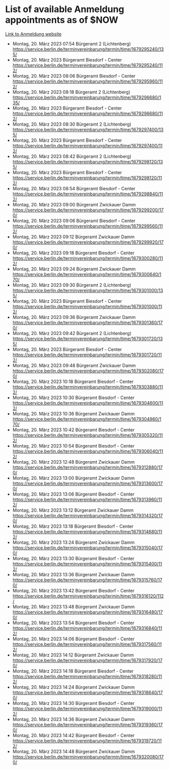 # List of available Anmeldung appointments as of $NOW
[Link to Anmeldung website](https://service.berlin.de/terminvereinbarung/termin/tag.php?termin=1&anliegen[]=120686&dienstleisterlist=122210,122217,327316,122219,327312,122227,327314,122231,327346,122243,327348,122254,122252,329742,122260,329745,122262,329748,122271,327278,122273,327274,122277,327276,330436,122280,327294,122282,327290,122284,327292,122291,327270,122285,327266,122286,327264,122296,327268,150230,329760,122297,327286,122294,327284,122312,329763,122314,329775,122304,327330,122311,327334,122309,327332,317869,122281,327352,122279,329772,122283,122276,327324,122274,327326,122267,329766,122246,327318,122251,327320,122257,327322,122208,327298,122226,327300&herkunft=http%3A%2F%2Fservice.berlin.de%2Fdienstleistung%2F120686%2F)
- Montag, 20. März 2023 07:54 Bürgeramt 2 (Lichtenberg) https://service.berlin.de/terminvereinbarung/termin/time/1679295240/135/
- Montag, 20. März 2023  Bürgeramt Biesdorf - Center https://service.berlin.de/terminvereinbarung/termin/time/1679295240/112/
- Montag, 20. März 2023 08:06 Bürgeramt Biesdorf - Center https://service.berlin.de/terminvereinbarung/termin/time/1679295960/112/
- Montag, 20. März 2023 08:18 Bürgeramt 2 (Lichtenberg) https://service.berlin.de/terminvereinbarung/termin/time/1679296680/135/
- Montag, 20. März 2023  Bürgeramt Biesdorf - Center https://service.berlin.de/terminvereinbarung/termin/time/1679296680/112/
- Montag, 20. März 2023 08:30 Bürgeramt 2 (Lichtenberg) https://service.berlin.de/terminvereinbarung/termin/time/1679297400/135/
- Montag, 20. März 2023  Bürgeramt Biesdorf - Center https://service.berlin.de/terminvereinbarung/termin/time/1679297400/112/
- Montag, 20. März 2023 08:42 Bürgeramt 2 (Lichtenberg) https://service.berlin.de/terminvereinbarung/termin/time/1679298120/135/
- Montag, 20. März 2023  Bürgeramt Biesdorf - Center https://service.berlin.de/terminvereinbarung/termin/time/1679298120/112/
- Montag, 20. März 2023 08:54 Bürgeramt Biesdorf - Center https://service.berlin.de/terminvereinbarung/termin/time/1679298840/112/
- Montag, 20. März 2023 09:00 Bürgeramt Zwickauer Damm https://service.berlin.de/terminvereinbarung/termin/time/1679299200/170/
- Montag, 20. März 2023 09:06 Bürgeramt Biesdorf - Center https://service.berlin.de/terminvereinbarung/termin/time/1679299560/112/
- Montag, 20. März 2023 09:12 Bürgeramt Zwickauer Damm https://service.berlin.de/terminvereinbarung/termin/time/1679299920/170/
- Montag, 20. März 2023 09:18 Bürgeramt Biesdorf - Center https://service.berlin.de/terminvereinbarung/termin/time/1679300280/112/
- Montag, 20. März 2023 09:24 Bürgeramt Zwickauer Damm https://service.berlin.de/terminvereinbarung/termin/time/1679300640/170/
- Montag, 20. März 2023 09:30 Bürgeramt 2 (Lichtenberg) https://service.berlin.de/terminvereinbarung/termin/time/1679301000/135/
- Montag, 20. März 2023  Bürgeramt Biesdorf - Center https://service.berlin.de/terminvereinbarung/termin/time/1679301000/112/
- Montag, 20. März 2023 09:36 Bürgeramt Zwickauer Damm https://service.berlin.de/terminvereinbarung/termin/time/1679301360/170/
- Montag, 20. März 2023 09:42 Bürgeramt 2 (Lichtenberg) https://service.berlin.de/terminvereinbarung/termin/time/1679301720/135/
- Montag, 20. März 2023  Bürgeramt Biesdorf - Center https://service.berlin.de/terminvereinbarung/termin/time/1679301720/112/
- Montag, 20. März 2023 09:48 Bürgeramt Zwickauer Damm https://service.berlin.de/terminvereinbarung/termin/time/1679302080/170/
- Montag, 20. März 2023 10:18 Bürgeramt Biesdorf - Center https://service.berlin.de/terminvereinbarung/termin/time/1679303880/112/
- Montag, 20. März 2023 10:30 Bürgeramt Biesdorf - Center https://service.berlin.de/terminvereinbarung/termin/time/1679304600/112/
- Montag, 20. März 2023 10:36 Bürgeramt Zwickauer Damm https://service.berlin.de/terminvereinbarung/termin/time/1679304960/170/
- Montag, 20. März 2023 10:42 Bürgeramt Biesdorf - Center https://service.berlin.de/terminvereinbarung/termin/time/1679305320/112/
- Montag, 20. März 2023 10:54 Bürgeramt Biesdorf - Center https://service.berlin.de/terminvereinbarung/termin/time/1679306040/112/
- Montag, 20. März 2023 12:48 Bürgeramt Zwickauer Damm https://service.berlin.de/terminvereinbarung/termin/time/1679312880/170/
- Montag, 20. März 2023 13:00 Bürgeramt Zwickauer Damm https://service.berlin.de/terminvereinbarung/termin/time/1679313600/170/
- Montag, 20. März 2023 13:06 Bürgeramt Biesdorf - Center https://service.berlin.de/terminvereinbarung/termin/time/1679313960/112/
- Montag, 20. März 2023 13:12 Bürgeramt Zwickauer Damm https://service.berlin.de/terminvereinbarung/termin/time/1679314320/170/
- Montag, 20. März 2023 13:18 Bürgeramt Biesdorf - Center https://service.berlin.de/terminvereinbarung/termin/time/1679314680/112/
- Montag, 20. März 2023 13:24 Bürgeramt Zwickauer Damm https://service.berlin.de/terminvereinbarung/termin/time/1679315040/170/
- Montag, 20. März 2023 13:30 Bürgeramt Biesdorf - Center https://service.berlin.de/terminvereinbarung/termin/time/1679315400/112/
- Montag, 20. März 2023 13:36 Bürgeramt Zwickauer Damm https://service.berlin.de/terminvereinbarung/termin/time/1679315760/170/
- Montag, 20. März 2023 13:42 Bürgeramt Biesdorf - Center https://service.berlin.de/terminvereinbarung/termin/time/1679316120/112/
- Montag, 20. März 2023 13:48 Bürgeramt Zwickauer Damm https://service.berlin.de/terminvereinbarung/termin/time/1679316480/170/
- Montag, 20. März 2023 13:54 Bürgeramt Biesdorf - Center https://service.berlin.de/terminvereinbarung/termin/time/1679316840/112/
- Montag, 20. März 2023 14:06 Bürgeramt Biesdorf - Center https://service.berlin.de/terminvereinbarung/termin/time/1679317560/112/
- Montag, 20. März 2023 14:12 Bürgeramt Zwickauer Damm https://service.berlin.de/terminvereinbarung/termin/time/1679317920/170/
- Montag, 20. März 2023 14:18 Bürgeramt Biesdorf - Center https://service.berlin.de/terminvereinbarung/termin/time/1679318280/112/
- Montag, 20. März 2023 14:24 Bürgeramt Zwickauer Damm https://service.berlin.de/terminvereinbarung/termin/time/1679318640/170/
- Montag, 20. März 2023 14:30 Bürgeramt Biesdorf - Center https://service.berlin.de/terminvereinbarung/termin/time/1679319000/112/
- Montag, 20. März 2023 14:36 Bürgeramt Zwickauer Damm https://service.berlin.de/terminvereinbarung/termin/time/1679319360/170/
- Montag, 20. März 2023 14:42 Bürgeramt Biesdorf - Center https://service.berlin.de/terminvereinbarung/termin/time/1679319720/112/
- Montag, 20. März 2023 14:48 Bürgeramt Zwickauer Damm https://service.berlin.de/terminvereinbarung/termin/time/1679320080/170/
